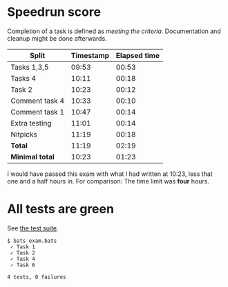 # Speedrun score

Completion of a task is defined as _meeting the criteria_.
Documentation and cleanup might be done afterwards.

| Split             | Timestamp | Elapsed time |
| ----------------- | --------- | ------------ |
| Tasks 1,3,5       | 09:53     | 00:53        |
| Tasks 4           | 10:11     | 00:18        |
| Task 2            | 10:23     | 00:12        |
| Comment task 4    | 10:33     | 00:10        |
| Comment task 1    | 10:47     | 00:14        |
| Extra testing     | 11:01     | 00:14        |
| Nitpicks          | 11:19     | 00:18        |
| **Total**         | 11:19     | 02:19        |
| **Minimal total** | 10:23     | 01:23        |

I would have passed this exam with what I had written at 10:23, less that one and a half hours in. For comparison: The time limit was **four** hours.

# All tests are green

See [the test suite](exam.bats).

```
$ bats exam.bats
 ✓ Task 1
 ✓ Task 2
 ✓ Task 4
 ✓ Task 6

4 tests, 0 failures
```
